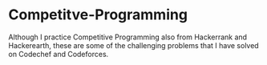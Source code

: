 # Competitve-Programming
Although I practice Competitive Programming also from Hackerrank and Hackerearth, these are some of the challenging problems that I have solved on Codechef and Codeforces.
